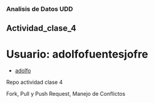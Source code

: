 ### Analisis de Datos UDD
## Actividad_clase_4

# Usuario: adolfofuentesjofre
* [adolfo](https://github.com/adolfofuentesjofre)

Repo actividad clase 4 

Fork, Pull y Push Request, Manejo de Conflictos
